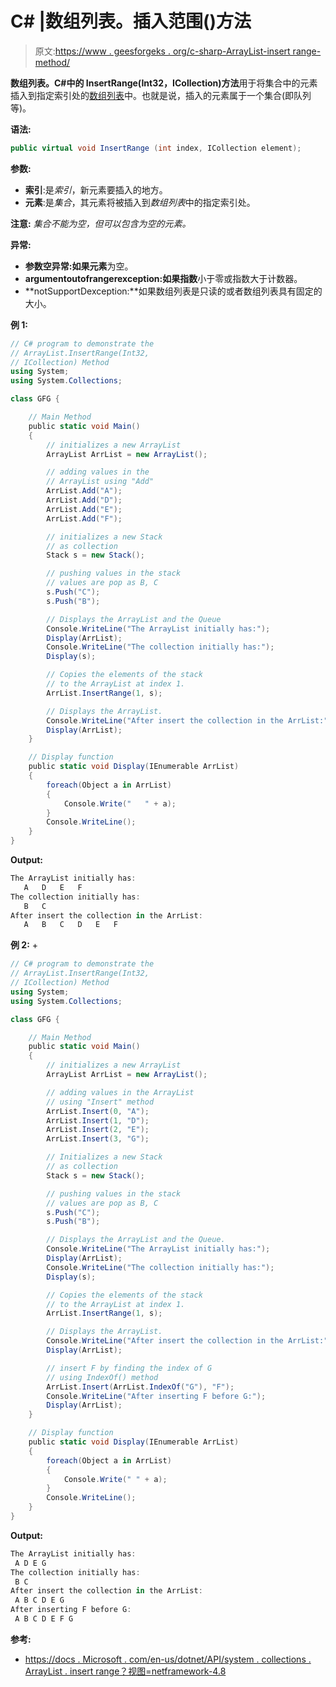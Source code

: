 # C# |数组列表。插入范围()方法

> 原文:[https://www . geesforgeks . org/c-sharp-ArrayList-insert range-method/](https://www.geeksforgeeks.org/c-sharp-arraylist-insertrange-method/)

**数组列表。C#中的 InsertRange(Int32，ICollection)方法**用于将集合中的元素插入到指定索引处的[数组列表](https://www.geeksforgeeks.org/arraylist-in-c-sharp/)中。也就是说，插入的元素属于一个集合(即队列等)。

**语法:**

```cs
public virtual void InsertRange (int index, ICollection element);
```

**参数:**

*   **索引**:是*索引*，新元素要插入的地方。
*   **元素**:是*集合*，其元素将被插入到*数组列表*中的指定索引处。

**注意:** *集合不能为空，但可以包含为空的元素。*

**异常:**

*   **参数空异常:**如果**元素**为空。
*   **argumentoutofrangerexception:**如果**指数**小于零或指数大于计数器。
*   **notSupportDexception:**如果数组列表是只读的或者数组列表具有固定的大小。

**例 1:**

```cs
// C# program to demonstrate the 
// ArrayList.InsertRange(Int32, 
// ICollection) Method
using System;
using System.Collections;

class GFG {

    // Main Method
    public static void Main()
    {
        // initializes a new ArrayList
        ArrayList ArrList = new ArrayList();

        // adding values in the 
        // ArrayList using "Add"
        ArrList.Add("A");
        ArrList.Add("D");
        ArrList.Add("E");
        ArrList.Add("F");

        // initializes a new Stack
        // as collection
        Stack s = new Stack();

        // pushing values in the stack
        // values are pop as B, C
        s.Push("C");
        s.Push("B");

        // Displays the ArrayList and the Queue
        Console.WriteLine("The ArrayList initially has:");
        Display(ArrList);
        Console.WriteLine("The collection initially has:");
        Display(s);

        // Copies the elements of the stack 
        // to the ArrayList at index 1.
        ArrList.InsertRange(1, s);

        // Displays the ArrayList.
        Console.WriteLine("After insert the collection in the ArrList:");
        Display(ArrList);
    }

    // Display function
    public static void Display(IEnumerable ArrList)
    {
        foreach(Object a in ArrList)
        {
            Console.Write("   " + a);
        }
        Console.WriteLine();
    }
}
```

**Output:**

```cs
The ArrayList initially has:
   A   D   E   F
The collection initially has:
   B   C
After insert the collection in the ArrList:
   A   B   C   D   E   F

```

**例 2:** +

```cs
// C# program to demonstrate the 
// ArrayList.InsertRange(Int32, 
// ICollection) Method
using System;
using System.Collections;

class GFG {

    // Main Method
    public static void Main()
    {
        // initializes a new ArrayList
        ArrayList ArrList = new ArrayList();

        // adding values in the ArrayList
        // using "Insert" method
        ArrList.Insert(0, "A");
        ArrList.Insert(1, "D");
        ArrList.Insert(2, "E");
        ArrList.Insert(3, "G");

        // Initializes a new Stack
        // as collection
        Stack s = new Stack();

        // pushing values in the stack
        // values are pop as B, C
        s.Push("C");
        s.Push("B");

        // Displays the ArrayList and the Queue.
        Console.WriteLine("The ArrayList initially has:");
        Display(ArrList);
        Console.WriteLine("The collection initially has:");
        Display(s);

        // Copies the elements of the stack 
        // to the ArrayList at index 1.
        ArrList.InsertRange(1, s);

        // Displays the ArrayList.
        Console.WriteLine("After insert the collection in the ArrList:");
        Display(ArrList);

        // insert F by finding the index of G
        // using IndexOf() method
        ArrList.Insert(ArrList.IndexOf("G"), "F");
        Console.WriteLine("After inserting F before G:");
        Display(ArrList);
    }

    // Display function
    public static void Display(IEnumerable ArrList)
    {
        foreach(Object a in ArrList)
        {
            Console.Write(" " + a);
        }
        Console.WriteLine();
    }
}
```

**Output:**

```cs
The ArrayList initially has:
 A D E G
The collection initially has:
 B C
After insert the collection in the ArrList:
 A B C D E G
After inserting F before G:
 A B C D E F G

```

**参考:**

*   [https://docs . Microsoft . com/en-us/dotnet/API/system . collections . ArrayList . insert range？视图=netframework-4.8](https://docs.microsoft.com/en-us/dotnet/api/system.collections.arraylist.insertrange?view=netframework-4.8)